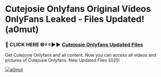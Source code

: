 # Cutejosie Onlyfans Original Videos 0nlyFans Leaked - Files Updated! (a0mut)

<h3>🔴 CLICK HERE 🌐==►► <a href="https://tinyurl.com/ehrbuxhb" rel="nofollow">Cutejosie Onlyfans Updated Files</a></h3>

Get Cutejosie Onlyfans and all content. Now you can access all videos and pictures of Cutejosie Onlyfans. New Updated Files 2025!

[![a0mut](https://i.imgur.com/lVYEuWS.gif)](https://tinyurl.com/ehrbuxhb)
